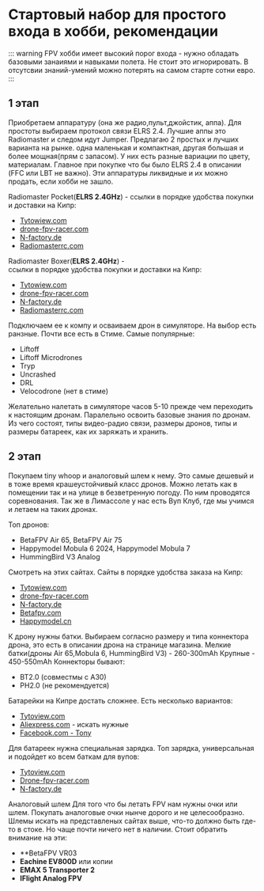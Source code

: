 # Стартовый набор для простого входа в хобби, рекомендации

::: warning
FPV хобби имеет высокий порог входа - нужно обладать базовыми занаиями и навыками полета. Не стоит это игнорировать. В отсутсвии знаний-умений можно потерять на самом старте сотни евро.
:::

## 1 этап

Приобретаем аппаратуру (она же радио,пульт,джойстик, аппа). Для простоты выбираем протокол связи ELRS 2.4. Лучшие аппы это Radiomaster и следом идут Jumper. 
Предлагаю 2 простых и лучших варианта на рынке. одна маленькая и компактная, другая большая и более мощная(прям с запасом). У них есть разные вариации по цвету, материалам. Главное при покупке что бы было ELRS 2.4 в описании (FFC или LBT не важно). Эти аппаратуры ликвидные и их можно продать, если хобби не зашло. 

Radiomaster Pocket(**ELRS 2.4GHz**) -
ссылки в порядке удобства покупки и доставки на Кипр:
* [Tytowiew.com](https://tytoview.com/collections/transmitters-and-receivers/products/pocket-radio-elrs-2-4ghz-by-radiomaster?variant=49430403776839)
* [drone-fpv-racer.com](https://www.drone-fpv-racer.com/radio-pocket-elrs-24g-radiomaster-11580.html#/2991-couleur-transparent)
* [N-factory.de](https://n-factory.de/RadioMaster-Pocket-ELRS-Remote-Control-EU-LBT)
* [Radiomasterrc.com](https://www.radiomasterrc.com/collections/pocket-radio/products/pocket-radio-controller-m2)

 
Radiomaster Boxer(**ELRS 2.4GHz**) -  
ссылки в порядке удобства покупки и доставки на Кипр:
* [Tytowiew.com](https://tytoview.com/collections/transmitters-and-receivers/products/boxer-radio-controller-16ch-transmitter)
* [drone-fpv-racer.com](https://www.drone-fpv-racer.com/en/boxer-radio-elrs-24g-by-radiomaster-10582.html#/10115-version-without_battery)
* [N-factory.de](https://n-factory.de/RadioMaster-BOXER-ELRS-Fernsteuerung-EU-LBT_1)
* [Radiomasterrc.com](https://www.radiomasterrc.com/products/boxer-radio-controller-m2)

  
Подключаем ее к компу и осваиваем дрон в симуляторе. На выбор есть ранзные. Почти все есть в Стиме. Самые популярные:
* Liftoff
* Liftoff Microdrones
* Tryp
* Uncrashed
* DRL
* Velocodrone (нет в стиме)

Желательно налетать в симуляторе часов 5-10 прежде чем переходить к настоящим дронам.
Паралельно освоить базовые знания по дронам. Из чего состоят, типы видео-радио связи, размеры дронов, типы и размеры батареек, как их заряжать и хранить.

## 2 этап

Покупаем tiny whoop и аналоговый шлем к нему. 
Это самые дешевый и в тоже время крашеустойчивый  класс дронов. 
Можно летать как в помещении так и на улице в безветренную погоду. По ним проводятся соревнования. Так же в Лимассоле у нас есть Вуп Клуб, где мы учимся и летаем на таких дронах.

Топ дронов:
* BetaFPV Air 65, BetaFPV Air 75
* Happymodel Mobula 6 2024, Happymodel Mobula 7
* HummingBird V3 Analog

Смотреть на этих сайтах. Сайты в порядке удобства заказа на Кипр:
* [Tytowiew.com](https://tytoview.com/collections/tiny-whoops-and-parts)
* [drone-fpv-racer.com](https://www.drone-fpv-racer.com/en/520-micro-nano-rtf?voltage=1s&protocol=express-lrs-2-4g&video-system=analog)
* [N-factory.de](https://n-factory.de/Tiny-Whoop_1__ELRS_1)
* [Betafpv.com](https://betafpv.com/collections/meteor-series)
* [Happymodel.cn](https://www.happymodel.cn/index.php/category/product/whoop-drones/)

К дрону нужны батки. Выбираем согласно размеру и типа коннектора дрона, это есть в описании дрона на странице магазина. 
Мелкие батки(дроны Air 65,Mobula 6, HummingBird V3) - 260-300mAh
Крупные - 450-550mAh
Коннекторы бывают:
* BT2.0 (совместмы с A30)
* PH2.0 (не рекомендуется)

Батарейки на Кипре достать сложнее. Есть несколько вариантов:
* [Tytoview.com](https://tytoview.com/collections/batteries-and-chargers)
* [Aliexpress.com](https://www.aliexpress.com/) - искать нужные
* [Facebook.com - Tony](https://www.facebook.com/groups/449935368699172/user/100004795604326)

Для батареек нужна специальная зарядка.
Топ зарядка, универсальная и подойдет ко всем баткам для вупов:
* [Tytoview.com](https://tytoview.com/collections/batteries-and-chargers/products/whoopstor-3-by-vifly)
* [Drone-fpv-racer.com](https://www.drone-fpv-racer.com/en/whoopstor-3-by-vifly-11436.html)
* [N-factory.de](https://n-factory.de/VIFLY-WhoopStor-V3-1S-Charger-Discharger-BT20-PH20_1)

Аналоговый шлем
Для того что бы летать FPV нам нужны очки или шлем. Покупать аналоговые очки нынче дорого и не целесообразно.
Шлемы искать на представленых сайтах выше, что-то должно быть где-то в стоке. Но чаще почти ничего нет в наличии.
Стоит обратить внимание на эти:
* **BetaFPV VR03
* **Eachine EV800D** или копии
* **EMAX 5 Transporter 2**
* **IFlight Analog FPV**
